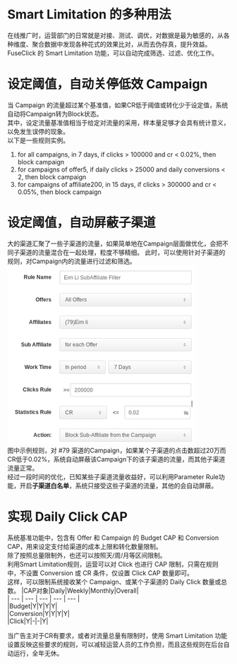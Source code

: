 # Smart Limitation 的多种用法
在线推广时，运营部门的日常就是对接、测试、调优，对数据是最为敏感的，从各种维度、聚合数据中发现各种花式的效果比对，从而去伪存真，提升效益。
FuseClick 的 Smart Limitation 功能，可以自动完成筛选、过滤、优化工作。

# 设定阈值，自动关停低效 Campaign
当 Campaign 的流量超过某个基准值，如果CR低于阈值或转化少于设定值，系统自动将Campaign转为Block状态。   
其中，设定流量基准值相当于给定对流量的采用，样本量足够才会具有统计意义，以免发生误停的现象。  
以下是一些规则实例。  
1. for all campaigns, in 7 days, if clicks > 100000 and cr < 0.02%, then block campaign  
2. for campaigns of offer5, if daily clicks > 25000 and daily conversions < 2, then block campaign  
3. for campaigns of affiliate200, in 15 days, if clicks > 300000 and cr < 0.05%, then block campaign

# 设定阈值，自动屏蔽子渠道
大的渠道汇聚了一些子渠道的流量，如果简单地在Campaign层面做优化，会把不同子渠道的流量混合在一起处理，粒度不够精细。 
此时，可以使用针对子渠道的规则，对Campaign内的流量进行过滤和筛选。    
![smart_limitation_sub_affiliate_rule](../image/smart_limitation_sub_affiliate_rule.png)    
图中示例规则，对 #79 渠道的Campaign，如果某个子渠道的点击数超过20万而CR低于0.02%，系统自动屏蔽该Campaign下的该子渠道的流量，而其他子渠道流量正常。  
经过一段时间的优化，已知某些子渠道流量收益好，可以利用Parameter Rule功能，开启**子渠道白名单**，系统只接受这些子渠道的流量，其他的会自动屏蔽。

# 实现 Daily Click CAP
系统基准功能中，包含有 Offer 和 Campaign 的 Budget CAP 和 Conversion CAP，用来设定支付给渠道的成本上限和转化数量限制。  
除了按照总量限制外，也还可以按照天/周/月等区间限制。  
利用Smart Limitation规则，运营可以对 Click 也进行 CAP 限制，只需在规则中，不设置 Conversion 或 CR 条件，仅设置 Click CAP 数量即可。  
这样，可以限制系统接收某个 Campaign、或某个子渠道的 Daily Click 数量或总数。
|CAP对象|Daily|Weekly|Monthly|Overall|    
| --- | --- | --- | --- | --- |  
|Budget|Y|Y|Y|Y|    
|Conversion|Y|Y|Y|Y|    
|Click|Y|-|-|Y|
  
当广告主对于CR有要求，或者对流量总量有限制时，使用 Smart Limitation 功能设置反映这些要求的规则，可以减轻运营人员的工作负担，而且这些规则在后台自动运行，全年无休。  



